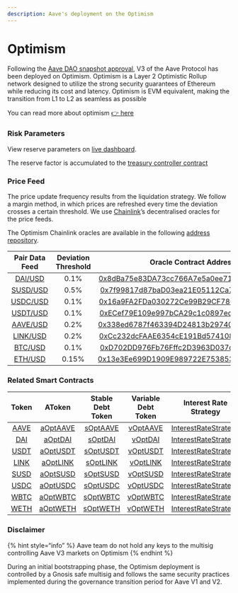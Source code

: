 ```yaml
---
description: Aave's deployment on the Optimism
---
```


# Optimism

Following the [Aave DAO snapshot approval](https://snapshot.org/#/aave.eth/proposal/0xba58ab5e24dcaef5490fd8717320f74e3c85aea36811d421b48822d4069b6d45), V3 of the Aave Protocol has been deployed on Optimism. Optimism is a Layer 2 Optimistic Rollup network designed to utilize the strong security guarantees of Ethereum while reducing its cost and latency. Optimism is EVM equivalent, making the transition from L1 to L2 as seamless as possible

You can read more about optimism [👉 here](https://www.optimism.io/about)

### Risk Parameters

View reserve parameters on [live dashboard](https://config.fyi).

The reserve factor is accumulated to the [treasury controller contract](https://optimistic.etherscan.io/address/0xA77E4A084d7d4f064E326C0F6c0aCefd47A5Cb21#code)

### Price Feed

The price update frequency results from the liquidation strategy. We follow a margin method, in which prices are refreshed every time the deviation crosses a certain threshold. We use [Chainlink](https://chain.link)’s decentralised oracles for the price feeds.

The Optimism Chainlink oracles are available in the following [address repository](https://docs.chain.link/docs/optimism-price-feeds/).

| Pair Data Feed                                                            | Deviation Threshold | Oracle Contract Address                                                                                                          |
| :-----------------------------------------------------------------------: | :-----------------: | :------------------------------------------------------------------------------------------------------------------------------: |
| [DAI/USD](https://data.chain.link/optimism/mainnet/stablecoins/dai-usd)   | 0.1%                | [0x8dBa75e83DA73cc766A7e5a0ee71F656BAb470d6](https://optimistic.etherscan.io/address/0x8dBa75e83DA73cc766A7e5a0ee71F656BAb470d6) |
| [SUSD/USD](https://data.chain.link/optimism/mainnet/crypto-usd/susd-usd)  | 0.5%                | [0x7f99817d87baD03ea21E05112Ca799d715730efe](https://optimistic.etherscan.io/address/0x7f99817d87baD03ea21E05112Ca799d715730efe) |
| [USDC/USD](https://data.chain.link/optimism/mainnet/stablecoins/usdc-usd) | 0.1%                | [0x16a9FA2FDa030272Ce99B29CF780dFA30361E0f3](https://optimistic.etherscan.io/address/0x16a9FA2FDa030272Ce99B29CF780dFA30361E0f3) |
| [USDT/USD](https://data.chain.link/optimism/mainnet/stablecoins/usdt-usd) | 0.1%                | [0xECef79E109e997bCA29c1c0897ec9d7b03647F5E](https://optimistic.etherscan.io/address/0xECef79E109e997bCA29c1c0897ec9d7b03647F5E) |
| [AAVE/USD](https://data.chain.link/optimism/mainnet/crypto-usd/aave-usd)  | 0.2%                | [0x338ed6787f463394D24813b297401B9F05a8C9d1](https://optimistic.etherscan.io/address/0x338ed6787f463394D24813b297401B9F05a8C9d1) |
| [LINK/USD](https://data.chain.link/optimism/mainnet/crypto-usd/link-usd)  | 0.2%                | [0xCc232dcFAAE6354cE191Bd574108c1aD03f86450](https://optimistic.etherscan.io/address/0xCc232dcFAAE6354cE191Bd574108c1aD03f86450) |
| [BTC/USD](https://data.chain.link/optimism/mainnet/crypto-usd/btc-usd)    | 0.1%                | [0xD702DD976Fb76Fffc2D3963D037dfDae5b04E593](https://optimistic.etherscan.io/address/0xD702DD976Fb76Fffc2D3963D037dfDae5b04E593) |
| [ETH/USD](https://data.chain.link/optimism/mainnet/crypto-usd/eth-usd)    | 0.15%               | [0x13e3Ee699D1909E989722E753853AE30b17e08c5](https://optimistic.etherscan.io/address/0x13e3Ee699D1909E989722E753853AE30b17e08c5) |

### Related Smart Contracts

| Token   | AToken | Stable Debt Token  | Variable Debt Token  | Interest Rate Strategy |
| :-----: | :----: | :----------------: | :------------------: | :--------------------: |
| [AAVE](https://optimistic.etherscan.io/address/0x76fb31fb4af56892a25e32cfc43de717950c9278) | [aOptAAVE](https://optimistic.etherscan.io/address/0xf329e36C7bF6E5E86ce2150875a84Ce77f477375) | [sOptAAVE](https://optimistic.etherscan.io/address/0xfAeF6A702D15428E588d4C0614AEFb4348D83D48) | [vOptAAVE](https://optimistic.etherscan.io/address/0xE80761Ea617F66F96274eA5e8c37f03960ecC679) | [InterestRateStrategy](https://optimistic.etherscan.io/address/0xee1bac9355eaafcd1b68d272d640d870bc9b4b5c#code) |
| [DAI](https://optimistic.etherscan.io/address/0xda10009cbd5d07dd0cecc66161fc93d7c9000da1) | [aOptDAI](https://optimistic.etherscan.io/address/0x82E64f49Ed5EC1bC6e43DAD4FC8Af9bb3A2312EE) | [sOptDAI](https://optimistic.etherscan.io/address/0xd94112B5B62d53C9402e7A60289c6810dEF1dC9B) | [vOptDAI](https://optimistic.etherscan.io/address/0x8619d80FB0141ba7F184CbF22fd724116D9f7ffC)| [InterestRateStrategy](https://optimistic.etherscan.io/address/0xA9F3C3caE095527061e6d270DBE163693e6fda9D#code) |
| [USDT](https://optimistic.etherscan.io/address/0x94b008aa00579c1307b0ef2c499ad98a8ce58e58#code) | [aOptUSDT](https://optimistic.etherscan.io/address/0x6ab707aca953edaefbc4fd23ba73294241490620#code) | [sOptUSDT](https://optimistic.etherscan.io/address/0x70effc565db6eef7b927610155602d31b670e802#code) | [vOptUSDT](https://optimistic.etherscan.io/address/0xfb00ac187a8eb5afae4eace434f493eb62672df7#code) | [InterestRateStrategy](https://optimistic.etherscan.io/address/0x41B66b4b6b4c9dab039d96528D1b88f7BAF8C5A4#code) |
| [LINK](https://optimistic.etherscan.io/address/0x350a791Bfc2C21F9Ed5d10980Dad2e2638ffa7f6) | [aOptLINK](https://optimistic.etherscan.io/address/0x191c10Aa4AF7C30e871E70C95dB0E4eb77237530) | [sOptLINK](https://optimistic.etherscan.io/address/0x89D976629b7055ff1ca02b927BA3e020F22A44e4#code) | [vOptLINK](https://optimistic.etherscan.io/address/0x953A573793604aF8d41F306FEb8274190dB4aE0e) | [InterestRateStrategy](https://optimistic.etherscan.io/address/0xee1bac9355eaafcd1b68d272d640d870bc9b4b5c#code) |
| [SUSD](https://optimistic.etherscan.io/address/0x8c6f28f2f1a3c87f0f938b96d27520d9751ec8d9) | [aOptSUSD](https://optimistic.etherscan.io/address/0x6d80113e533a2C0fe82EaBD35f1875DcEA89Ea97) | [sOptSUSD](https://optimistic.etherscan.io/address/0xF15F26710c827DDe8ACBA678682F3Ce24f2Fb56E#code) | [vOptSUSD](https://optimistic.etherscan.io/address/0x4a1c3aD6Ed28a636ee1751C69071f6be75DEb8B8) | [InterestRateStrategy](https://optimistic.etherscan.io/address/0x41B66b4b6b4c9dab039d96528D1b88f7BAF8C5A4#code) |
| [USDC](https://optimistic.etherscan.io/address/0x7f5c764cbc14f9669b88837ca1490cca17c31607) | [aOptUSDC](https://optimistic.etherscan.io/address/0x625E7708f30cA75bfd92586e17077590C60eb4cD) | [sOptUSDC](https://optimistic.etherscan.io/address/0x307ffe186F84a3bc2613D1eA417A5737D69A7007#code) | [vOptUSDC](https://optimistic.etherscan.io/address/0xFCCf3cAbbe80101232d343252614b6A3eE81C989) | [InterestRateStrategy](https://optimistic.etherscan.io/address/0x41B66b4b6b4c9dab039d96528D1b88f7BAF8C5A4#code) |
| [WBTC](https://optimistic.etherscan.io/address/0x68f180fcce6836688e9084f035309e29bf0a2095) | [aOptWBTC](https://optimistic.etherscan.io/address/0x078f358208685046a11C85e8ad32895DED33A249) | [sOptWBTC](https://optimistic.etherscan.io/address/0x633b207Dd676331c413D4C013a6294B0FE47cD0e#code) | [vOptWBTC](https://optimistic.etherscan.io/address/0x92b42c66840C7AD907b4BF74879FF3eF7c529473) | [InterestRateStrategy](https://optimistic.etherscan.io/address/0xee1bac9355eaafcd1b68d272d640d870bc9b4b5c#code) |
| [WETH](https://optimistic.etherscan.io/address/0x4200000000000000000000000000000000000006) | [aOptWETH](https://optimistic.etherscan.io/address/0xe50fA9b3c56FfB159cB0FCA61F5c9D750e8128c8) | [sOptWETH](https://optimistic.etherscan.io/address/0xD8Ad37849950903571df17049516a5CD4cbE55F6#code) | [vOptWETH](https://optimistic.etherscan.io/address/0x0c84331e39d6658Cd6e6b9ba04736cC4c4734351) | [InterestRateStrategy](https://optimistic.etherscan.io/address/0xee1bac9355eaafcd1b68d272d640d870bc9b4b5c#code) |

### Disclaimer

{% hint style=“info” %} Aave team do not hold any keys to the multisig controlling Aave V3 markets on Optimism {% endhint %}

During an initial bootstrapping phase, the Optimism deployment is controlled by a Gnosis safe multisig and follows the same security practices implemented during the governance transition period for Aave V1 and V2.
